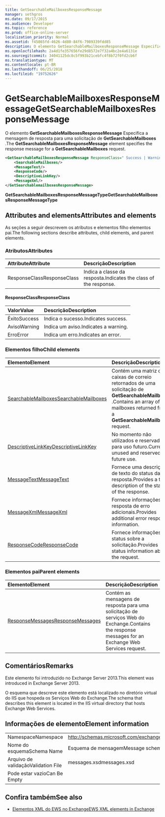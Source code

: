 ```yaml
---
title: GetSearchableMailboxesResponseMessage
manager: sethgros
ms.date: 09/17/2015
ms.audience: Developer
ms.topic: reference
ms.prod: office-online-server
localization_priority: Normal
ms.assetid: f45865fd-4626-4d80-84f6-7989339fdd85
description: O elemento GetSearchableMailboxesResponseMessage Especifica a mensagem de resposta para uma solicitação de GetSearchableMailboxes.
ms.openlocfilehash: 2a4d1fe357656fe29d8572e7f32a4bc2e4a6131e
ms.sourcegitcommit: 34041125dc8c5f993b21cebfc4f8b72f0fd2cb6f
ms.translationtype: MT
ms.contentlocale: pt-BR
ms.lasthandoff: 06/25/2018
ms.locfileid: "19752626"
---
```

# <a name="getsearchablemailboxesresponsemessage"></a><span data-ttu-id="50ca9-103">GetSearchableMailboxesResponseMessage</span><span class="sxs-lookup"><span data-stu-id="50ca9-103">GetSearchableMailboxesResponseMessage</span></span>

<span data-ttu-id="50ca9-104">O elemento **GetSearchableMailboxesResponseMessage** Especifica a mensagem de resposta para uma solicitação de **GetSearchableMailboxes** .</span><span class="sxs-lookup"><span data-stu-id="50ca9-104">The **GetSearchableMailboxesResponseMessage** element specifies the response message for a **GetSearchableMailboxes** request.</span></span> 
  
```XML
<GetSearchableMailboxesResponseMessage ResponseClass=" Success | Warning | Error ">
    <SearchableMailboxes/>
    <MessageText/>
    <ResponseCode/>
    <DescriptiveLinkKey/>
    <MessageXml/>
</GetSearchablemailboxesResponseMessage>
```

 <span data-ttu-id="50ca9-105">**GetSearchableMailboxesResponseMessageType**</span><span class="sxs-lookup"><span data-stu-id="50ca9-105">**GetSearchableMailboxesResponseMessageType**</span></span>
## <a name="attributes-and-elements"></a><span data-ttu-id="50ca9-106">Attributes and elements</span><span class="sxs-lookup"><span data-stu-id="50ca9-106">Attributes and elements</span></span>

<span data-ttu-id="50ca9-107">As seções a seguir descrevem os atributos e elementos filho elementos pai.</span><span class="sxs-lookup"><span data-stu-id="50ca9-107">The following sections describe attributes, child elements, and parent elements.</span></span>
  
### <a name="attributes"></a><span data-ttu-id="50ca9-108">Atributos</span><span class="sxs-lookup"><span data-stu-id="50ca9-108">Attributes</span></span>

|<span data-ttu-id="50ca9-109">**Attribute**</span><span class="sxs-lookup"><span data-stu-id="50ca9-109">**Attribute**</span></span>|<span data-ttu-id="50ca9-110">**Descrição**</span><span class="sxs-lookup"><span data-stu-id="50ca9-110">**Description**</span></span>|
|:-----|:-----|
|<span data-ttu-id="50ca9-111">ResponseClass</span><span class="sxs-lookup"><span data-stu-id="50ca9-111">ResponseClass</span></span>  <br/> |<span data-ttu-id="50ca9-112">Indica a classe da resposta.</span><span class="sxs-lookup"><span data-stu-id="50ca9-112">Indicates the class of the response.</span></span>  <br/> |
   
#### <a name="responseclass"></a><span data-ttu-id="50ca9-113">ResponseClass</span><span class="sxs-lookup"><span data-stu-id="50ca9-113">ResponseClass</span></span>

|<span data-ttu-id="50ca9-114">**Valor**</span><span class="sxs-lookup"><span data-stu-id="50ca9-114">**Value**</span></span>|<span data-ttu-id="50ca9-115">**Descrição**</span><span class="sxs-lookup"><span data-stu-id="50ca9-115">**Description**</span></span>|
|:-----|:-----|
|<span data-ttu-id="50ca9-116">Êxito</span><span class="sxs-lookup"><span data-stu-id="50ca9-116">Success</span></span>  <br/> |<span data-ttu-id="50ca9-117">Indica o sucesso.</span><span class="sxs-lookup"><span data-stu-id="50ca9-117">Indicates success.</span></span>  <br/> |
|<span data-ttu-id="50ca9-118">Aviso</span><span class="sxs-lookup"><span data-stu-id="50ca9-118">Warning</span></span>  <br/> |<span data-ttu-id="50ca9-119">Indica um aviso.</span><span class="sxs-lookup"><span data-stu-id="50ca9-119">Indicates a warning.</span></span>  <br/> |
|<span data-ttu-id="50ca9-120">Erro</span><span class="sxs-lookup"><span data-stu-id="50ca9-120">Error</span></span>  <br/> |<span data-ttu-id="50ca9-121">Indica um erro.</span><span class="sxs-lookup"><span data-stu-id="50ca9-121">Indicates an error.</span></span>  <br/> |
   
### <a name="child-elements"></a><span data-ttu-id="50ca9-122">Elementos filho</span><span class="sxs-lookup"><span data-stu-id="50ca9-122">Child elements</span></span>

|<span data-ttu-id="50ca9-123">**Elemento**</span><span class="sxs-lookup"><span data-stu-id="50ca9-123">**Element**</span></span>|<span data-ttu-id="50ca9-124">**Descrição**</span><span class="sxs-lookup"><span data-stu-id="50ca9-124">**Description**</span></span>|
|:-----|:-----|
|[<span data-ttu-id="50ca9-125">SearchableMailboxes</span><span class="sxs-lookup"><span data-stu-id="50ca9-125">SearchableMailboxes</span></span>](searchablemailboxes.md) <br/> |<span data-ttu-id="50ca9-126">Contém uma matriz das caixas de correio retornados de uma solicitação de **GetSearchableMailboxes** .</span><span class="sxs-lookup"><span data-stu-id="50ca9-126">Contains an array of the mailboxes returned from a **GetSearchableMailboxes** request.</span></span>  <br/> |
|[<span data-ttu-id="50ca9-127">DescriptiveLinkKey</span><span class="sxs-lookup"><span data-stu-id="50ca9-127">DescriptiveLinkKey</span></span>](descriptivelinkkey.md) <br/> |<span data-ttu-id="50ca9-128">No momento não utilizados e reservada para uso futuro.</span><span class="sxs-lookup"><span data-stu-id="50ca9-128">Currently unused and reserved for future use.</span></span>  <br/> |
|[<span data-ttu-id="50ca9-129">MessageText</span><span class="sxs-lookup"><span data-stu-id="50ca9-129">MessageText</span></span>](messagetext.md) <br/> |<span data-ttu-id="50ca9-130">Fornece uma descrição de texto do status da resposta.</span><span class="sxs-lookup"><span data-stu-id="50ca9-130">Provides a text description of the status of the response.</span></span>  <br/> |
|[<span data-ttu-id="50ca9-131">MessageXml</span><span class="sxs-lookup"><span data-stu-id="50ca9-131">MessageXml</span></span>](messagexml.md) <br/> |<span data-ttu-id="50ca9-132">Fornece informações de resposta de erro adicionais.</span><span class="sxs-lookup"><span data-stu-id="50ca9-132">Provides additional error response information.</span></span>  <br/> |
|[<span data-ttu-id="50ca9-133">ResponseCode</span><span class="sxs-lookup"><span data-stu-id="50ca9-133">ResponseCode</span></span>](responsecode.md) <br/> |<span data-ttu-id="50ca9-134">Fornece informações de status sobre a solicitação.</span><span class="sxs-lookup"><span data-stu-id="50ca9-134">Provides status information about the request.</span></span>  <br/> |
   
### <a name="parent-elements"></a><span data-ttu-id="50ca9-135">Elementos pai</span><span class="sxs-lookup"><span data-stu-id="50ca9-135">Parent elements</span></span>

|<span data-ttu-id="50ca9-136">**Elemento**</span><span class="sxs-lookup"><span data-stu-id="50ca9-136">**Element**</span></span>|<span data-ttu-id="50ca9-137">**Descrição**</span><span class="sxs-lookup"><span data-stu-id="50ca9-137">**Description**</span></span>|
|:-----|:-----|
|[<span data-ttu-id="50ca9-138">ResponseMessages</span><span class="sxs-lookup"><span data-stu-id="50ca9-138">ResponseMessages</span></span>](responsemessages.md) <br/> |<span data-ttu-id="50ca9-139">Contém as mensagens de resposta para uma solicitação de serviços Web do Exchange.</span><span class="sxs-lookup"><span data-stu-id="50ca9-139">Contains the response messages for an Exchange Web Services request.</span></span>  <br/> |
   
## <a name="remarks"></a><span data-ttu-id="50ca9-140">Comentários</span><span class="sxs-lookup"><span data-stu-id="50ca9-140">Remarks</span></span>

<span data-ttu-id="50ca9-141">Este elemento foi introduzido no Exchange Server 2013.</span><span class="sxs-lookup"><span data-stu-id="50ca9-141">This element was introduced in Exchange Server 2013.</span></span>
  
<span data-ttu-id="50ca9-142">O esquema que descreve este elemento está localizado no diretório virtual do IIS que hospeda os Serviços Web do Exchange.</span><span class="sxs-lookup"><span data-stu-id="50ca9-142">The schema that describes this element is located in the IIS virtual directory that hosts Exchange Web Services.</span></span>
  
## <a name="element-information"></a><span data-ttu-id="50ca9-143">Informações de elemento</span><span class="sxs-lookup"><span data-stu-id="50ca9-143">Element information</span></span>

|||
|:-----|:-----|
|<span data-ttu-id="50ca9-144">Namespace</span><span class="sxs-lookup"><span data-stu-id="50ca9-144">Namespace</span></span>  <br/> |http://schemas.microsoft.com/exchange/services/2006/messages  <br/> |
|<span data-ttu-id="50ca9-145">Nome do esquema</span><span class="sxs-lookup"><span data-stu-id="50ca9-145">Schema Name</span></span>  <br/> |<span data-ttu-id="50ca9-146">Esquema de mensagem</span><span class="sxs-lookup"><span data-stu-id="50ca9-146">Message schema</span></span>  <br/> |
|<span data-ttu-id="50ca9-147">Arquivo de validação</span><span class="sxs-lookup"><span data-stu-id="50ca9-147">Validation File</span></span>  <br/> |<span data-ttu-id="50ca9-148">messages.xsd</span><span class="sxs-lookup"><span data-stu-id="50ca9-148">messages.xsd</span></span>  <br/> |
|<span data-ttu-id="50ca9-149">Pode estar vazio</span><span class="sxs-lookup"><span data-stu-id="50ca9-149">Can Be Empty</span></span>  <br/> ||
   
## <a name="see-also"></a><span data-ttu-id="50ca9-150">Confira também</span><span class="sxs-lookup"><span data-stu-id="50ca9-150">See also</span></span>



- [<span data-ttu-id="50ca9-151">Elementos XML do EWS no Exchange</span><span class="sxs-lookup"><span data-stu-id="50ca9-151">EWS XML elements in Exchange</span></span>](ews-xml-elements-in-exchange.md)

